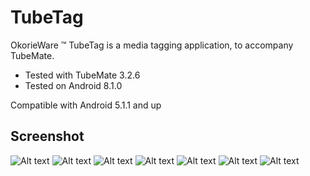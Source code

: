 # TubeTag
 OkorieWare ™ TubeTag is a media tagging application, to accompany TubeMate.

 - Tested with TubeMate 3.2.6
 - Tested on Android 8.1.0

Compatible with Android 5.1.1 and up

## Screenshot

![Alt text](/screenshot/Screenshot-A.png?raw=true)
![Alt text](/screenshot/Screenshot-B.png?raw=true)
![Alt text](/screenshot/Screenshot-C.png?raw=true)
![Alt text](/screenshot/Screenshot-D.png?raw=true)
![Alt text](/screenshot/Screenshot-E.png?raw=true)
![Alt text](/screenshot/Screenshot-F.png?raw=true)
![Alt text](/screenshot/Screenshot-G.png?raw=true)
